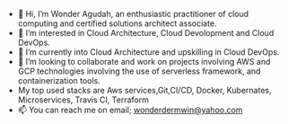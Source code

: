 - 👋 Hi, I’m Wonder Agudah, an enthusiastic practitioner of cloud computing and certified solutions architect associate.
- 👀 I’m interested in Cloud Architecture, Cloud Devolopment and Cloud DevOps.
- 🌱 I’m currently into Cloud Architecture and upskilling in Cloud DevOps.
- 💞️ I’m looking to collaborate and work on projects involving AWS and GCP technologies involving the use of serverless framework, and containerization tools.
-   My top used stacks are Aws services,Git,CI/CD, Docker, Kubernates, Microservices, Travis CI, Terraform 
- 📫 You can reach me on email; wonderdermwin@yahoo.com


<!---
Wonder717/Wonder717 is a ✨ special ✨ repository because its `README.md` (this file) appears on your GitHub profile.
You can click the Preview link to take a look at your changes.
--->
